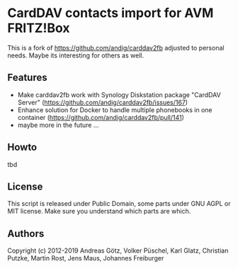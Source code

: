 # CardDAV contacts import for AVM FRITZ!Box
This is a fork of https://github.com/andig/carddav2fb adjusted to personal needs. Maybe its interesting for others as well.

## Features
- Make carddav2fb work with Synology Diskstation package "CardDAV Server" (https://github.com/andig/carddav2fb/issues/167)
- Enhance solution for Docker to handle multiple phonebooks in one container (https://github.com/andig/carddav2fb/pull/141)
- maybe more in the future ...

## Howto
tbd

## License
This script is released under Public Domain, some parts under GNU AGPL or MIT license. Make sure you understand which parts are which.

## Authors
Copyright (c) 2012-2019 Andreas Götz, Volker Püschel, Karl Glatz, Christian Putzke, Martin Rost, Jens Maus, Johannes Freiburger

